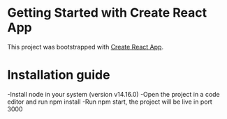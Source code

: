 # Getting Started with Create React App

This project was bootstrapped with [Create React App](https://github.com/facebook/create-react-app).

# Installation guide
-Install node in your system (version v14.16.0)
-Open the project in a code editor and run npm install
-Run npm start, the project will be live in port 3000
